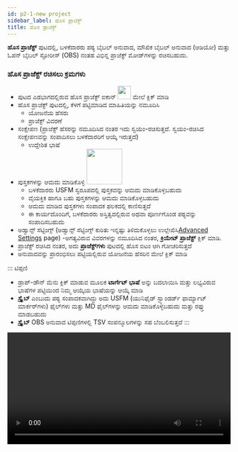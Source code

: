 ```yaml
---
id: p2-1-new project
sidebar_label: ಹೊಸ ಪ್ರಾಜೆಕ್ಟ್
title: ಹೊಸ ಪ್ರಾಜೆಕ್ಟ್
---
```

**ಹೊಸ ಪ್ರಾಜೆಕ್ಟ್** ಪುಟದಲ್ಲಿ, ಬಳಕೆದಾರರು ಪಠ್ಯ ಬೈಬಲ್ ಅನುವಾದ, ಮೌಖಿಕ ಬೈಬಲ್ ಅನುವಾದ (ಆಡಿಯೋ) ಮತ್ತು ಓಪನ್ ಬೈಬಲ್ ಸ್ಟೋರೀಸ್ (OBS) ನಂತಹ ವಿಭಿನ್ನ ಪ್ರಾಜೆಕ್ಟ್ ಮೋಡ್‌ಗಳನ್ನು ರಚಿಸಬಹುದು.

### ಹೊಸ ಪ್ರಾಜೆಕ್ಟ್ ರಚಿಸಲು ಕ್ರಮಗಳು ###
- ಪುಟದ ಎಡಭಾಗದಲ್ಲಿರುವ ಹೊಸ ಪ್ರಾಜೆಕ್ಟ್ ಐಕಾನ್ <img src="/0.5.6/en_new_project.png" width="30px" alt=""/>  ಮೇಲೆ ಕ್ಲಿಕ್ ಮಾಡಿ  
- ಹೊಸ ಪ್ರಾಜೆಕ್ಟ್ ಪುಟದಲ್ಲಿ, ಕೆಳಗೆ ಪಟ್ಟಿಮಾಡಿದ ಮಾಹಿತಿಯನ್ನು ನಮೂದಿಸಿ
  - ಯೋಜನೆಯ ಹೆಸರು
  - ಪ್ರಾಜೆಕ್ಟ್ ವಿವರಣೆ
 - ಸಂಕ್ಷೇಪಣ (ಪ್ರಾಜೆಕ್ಟ್ ಹೆಸರನ್ನು ನಮೂದಿಸಿದ ನಂತರ ಇದು ಸ್ವಯಂ-ರಚಿಸುತ್ತದೆ. ಸ್ವಯಂ-ರಚಿಸಿದ ಸಂಕ್ಷೇಪಣವನ್ನು ಸಂಪಾದಿಸಲು ಬಳಕೆದಾರರಿಗೆ ಆಯ್ಕೆ ಇರುತ್ತದೆ)
   - ಉದ್ದೇಶಿತ ಭಾಷೆ 
  - ಪುಸ್ತಕಗಳನ್ನು ಆಮದು ಮಾಡಿಕೊಳ್ಳಿ <img src="/assets/importicc.png" width="80px" alt=""/>
      - ಬಳಕೆದಾರರು USFM ಸ್ವರೂಪದಲ್ಲಿ ಪುಸ್ತಕವನ್ನು ಆಮದು ಮಾಡಿಕೊಳ್ಳಬಹುದು
       - ವೈಯಕ್ತಿಕ ಹಾಗೂ ಬಹು ಪುಸ್ತಕಗಳನ್ನು ಆಮದು ಮಾಡಿಕೊಳ್ಳಬಹುದು
       - ಆಮದು ಮಾಡಿದ ಪುಸ್ತಕಗಳು ಸಂಪಾದಕ ಫಲಕದಲ್ಲಿ ಕಾಣಿಸುತ್ತದೆ
       - ಈ ಕಾರ್ಯದೊಂದಿಗೆ, ಬಳಕೆದಾರರು ಅಸ್ತಿತ್ವದಲ್ಲಿರುವ ಅಥವಾ ಪೂರ್ಣಗೊಂಡ ಪಠ್ಯವನ್ನು ಸಂಪಾದಿಸಬಹುದು
  - ಅಡ್ವಾನ್ಸ್  ಸೆಟ್ಟಿಂಗ್ಸ್  (ಅಡ್ವಾನ್ಸ್  ಸೆಟ್ಟಿಂಗ್ಸ್ ಕುರಿತು ಇನ್ನಷ್ಟು ತಿಳಿದುಕೊಳ್ಳಲು ಉಲ್ಲೇಖಿಸಿ[Advanced Settings](./p2-2-advanced%20settings.md) page) 
-ಅಗತ್ಯವಿರುವ ವಿವರಗಳನ್ನು ನಮೂದಿಸಿದ ನಂತರ, **ಕ್ರಿಯೇಟ್  ಪ್ರಾಜೆಕ್ಟ್** ಕ್ಲಿಕ್ ಮಾಡಿ.
- ಪ್ರಾಜೆಕ್ಟ್ ರಚಿಸಿದ ನಂತರ, ಅದು **ಪ್ರಾಜೆಕ್ಟ್‌ಗಳು** ಪುಟದಲ್ಲಿ ಹೊಸ ಐಟಂ ಆಗಿ ಗೋಚರಿಸುತ್ತದೆ
- ಅನುವಾದವನ್ನು ಪ್ರಾರಂಭಿಸಲು ಪಟ್ಟಿಯಲ್ಲಿರುವ ಯೋಜನೆಯ ಹೆಸರಿನ ಮೇಲೆ ಕ್ಲಿಕ್ ಮಾಡಿ
 
 ::: ಟಿಪ್ಪಣಿ
  - ಡ್ರಾಪ್-ಡೌನ್ ಮೆನು ಕ್ಲಿಕ್ ಮಾಡುವ ಮೂಲಕ **ಟಾರ್ಗೆಟ್ ಭಾಷೆ** ಅನ್ನು ಬದಲಾಯಿಸಿ ಮತ್ತು ಲಭ್ಯವಿರುವ ಭಾಷೆಗಳ ಪಟ್ಟಿಯಿಂದ ನಿಮ್ಮ ಆಯ್ಕೆಯ ಭಾಷೆಯನ್ನು ಆಯ್ಕೆ ಮಾಡಿ
  - **ಸ್ಕ್ರೈಬ್** ಎಂಬುದು ಪಠ್ಯ ಸಂಪಾದಕವಾಗಿದ್ದು ಅದು USFM (ಯುನಿಫೈಡ್ ಸ್ಟ್ಯಾಂಡರ್ಡ್ ಫಾರ್ಮ್ಯಾಟ್ ಮಾರ್ಕರ್‌ಗಳು) ಫೈಲ್‌ಗಳು ಮತ್ತು MD ಫೈಲ್‌ಗಳನ್ನು ಆಮದು ಮಾಡಿಕೊಳ್ಳಬಹುದು ಮತ್ತು ರಫ್ತು ಮಾಡಬಹುದು
  - **ಸ್ಕ್ರೈಬ್** OBS ಅನುವಾದ ಟಿಪ್ಪಣಿಗಳಲ್ಲಿ TSV ಸಂಪನ್ಮೂಲಗಳನ್ನು ಸಹ ಬೆಂಬಲಿಸುತ್ತದೆ
:::
 
<video controls src="/0.8.1/en-creating-project.mp4" width="100%" type="video/mov"/>

### ಹೊಸ ಭಾಷೆ ಸೇರಿಸಿ ###

ಉದ್ದೇಶಿತ ಭಾಷೆಯ ಡ್ರಾಪ್-ಡೌನ್ ಮೆನುವಿನಲ್ಲಿ ಬಯಸಿದ ಭಾಷೆ ಪಟ್ಟಿಯಲ್ಲಿಲ್ಲದಿದ್ದರೂ, ಬಳಕೆದಾರರು ಆ ಭಾಷೆಯಲ್ಲಿ ಯೋಜನೆಯನ್ನು ರಚಿಸಬಹುದು. 

#### ಹೊಸ ಭಾಷೆಯನ್ನು ಸೇರ್ಪಡಿಸುವ ಹಂತಗಳು

- ಪ್ಲಸ್ ಚಿಹ್ನೆಯ ಮೇಲೆ ಕ್ಲಿಕ್ ಮಾಡಿ <img src="/assets/plusicc.png" width="20px" alt=""/>
- ಹೊಸ ಭಾಷೆಯನ್ನು ಸೇರಿಸುವ ಆಯ್ಕೆಯೊಂದಿಗೆ ಸಂವಾದ ಪೆಟ್ಟಿಗೆ ಕಾಣಿಸಿಕೊಳ್ಳುತ್ತದೆ
- **ಭಾಷೆಯ ಹೆಸರು** ಮತ್ತು **ಭಾಷಾ ಕೋಡ್** ಸೇರಿಸಿ
- ಸ್ಕ್ರಿಪ್ಟ್ ದಿಕ್ಕನ್ನು ಆರಿಸಿ **(RTL ಅಥವಾ LTR)**
- **ಕ್ರಿಯೇಟ್** ಬಟನ್ ಕ್ಲಿಕ್ ಮಾಡಿ
<video controls src="/0.5.5/en-adding-new-language.mov" width="100%" type="video/mov"/>


    
       